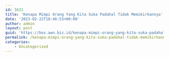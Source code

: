 ```yaml
---
id: 1631
title: 'Kenapa Mimpi Orang Yang Kita Suka Padahal Tidak Memikirkannya'
date: '2023-02-22T18:46:53+00:00'
author: admin
layout: post
guid: 'https://bos.awn.biz.id/kenapa-mimpi-orang-yang-kita-suka-padahal-tidak-memikirkannya/'
permalink: /kenapa-mimpi-orang-yang-kita-suka-padahal-tidak-memikirkannya/
categories:
    - Uncategorized
---
```


